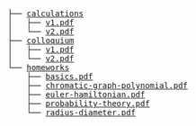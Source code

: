 <pre>
├── <a href="./calculations">calculations</a>
│   ├── <a href="./calculations/v1.pdf">v1.pdf</a>
│   └── <a href="./calculations/v2.pdf">v2.pdf</a>
├── <a href="./colloquium">colloquium</a>
│   ├── <a href="./colloquium/v1.pdf">v1.pdf</a>
│   └── <a href="./colloquium/v2.pdf">v2.pdf</a>
└── <a href="./homeworks">homeworks</a>
    ├── <a href="./homeworks/basics.pdf">basics.pdf</a>
    ├── <a href="./homeworks/chromatic-graph-polynomial.pdf">chromatic-graph-polynomial.pdf</a>
    ├── <a href="./homeworks/euler-hamiltonian.pdf">euler-hamiltonian.pdf</a>
    ├── <a href="./homeworks/probability-theory.pdf">probability-theory.pdf</a>
    └── <a href="./homeworks/radius-diameter.pdf">radius-diameter.pdf</a>
</pre>
